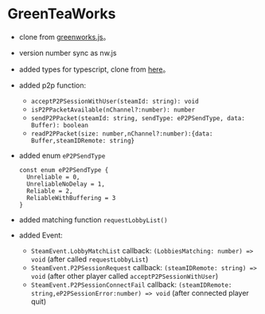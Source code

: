 # GreenTeaWorks

- clone from [greenworks.js](https://github.com/greenheartgames/greenworks)。
- version number sync as nw.js
- added types for typescript, clone from [here](https://www.npmjs.com/package/@wangdevops/greenworks)。
- added p2p function:
  - `acceptP2PSessionWithUser(steamId: string): void`
  - `isP2PPacketAvailable(nChannel?:number): number`
  - `sendP2PPacket(steamId: string, sendType: eP2PSendType, data: Buffer): boolean`
  - `readP2PPacket(size: number,nChannel?:number):{data: Buffer,steamIDRemote: string}`
- added enum `eP2PSendType`
  ```
  const enum eP2PSendType {
    Unreliable = 0,
    UnreliableNoDelay = 1,
    Reliable = 2,
    ReliableWithBuffering = 3
  }
  ```

- added matching function `requestLobbyList()`
- added Event:
  - `SteamEvent.LobbyMatchList` callback: `(LobbiesMatching: number) => void` (after called `requestLobbyList`)
  - `SteamEvent.P2PSessionRequest` callback: `(steamIDRemote: string) => void` (after other player called `acceptP2PSessionWithUser`)
  - `SteamEvent.P2PSessionConnectFail` callback: `(steamIDRemote: string,eP2PSessionError:number) => void` (after connected player quit)